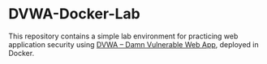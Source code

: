 # DVWA-Docker-Lab
This repository contains a simple lab environment for practicing web application security using [DVWA – Damn Vulnerable Web App](http://www.dvwa.co.uk/), deployed in Docker.

